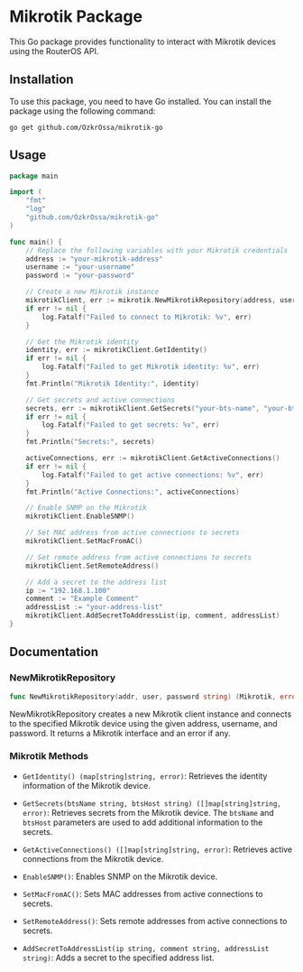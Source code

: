 # Mikrotik Package

This Go package provides functionality to interact with Mikrotik devices using the RouterOS API.

## Installation

To use this package, you need to have Go installed. You can install the package using the following command:

```shell
go get github.com/OzkrOssa/mikrotik-go
```

## Usage

```go
package main

import (
	"fmt"
	"log"
	"github.com/OzkrOssa/mikrotik-go"
)

func main() {
	// Replace the following variables with your Mikrotik credentials
	address := "your-mikrotik-address"
	username := "your-username"
	password := "your-password"

	// Create a new Mikrotik instance
	mikrotikClient, err := mikrotik.NewMikrotikRepository(address, username, password)
	if err != nil {
		log.Fatalf("Failed to connect to Mikrotik: %v", err)
	}

	// Get the Mikrotik identity
	identity, err := mikrotikClient.GetIdentity()
	if err != nil {
		log.Fatalf("Failed to get Mikrotik identity: %v", err)
	}
	fmt.Println("Mikrotik Identity:", identity)

	// Get secrets and active connections
	secrets, err := mikrotikClient.GetSecrets("your-bts-name", "your-bts-host")
	if err != nil {
		log.Fatalf("Failed to get secrets: %v", err)
	}
	fmt.Println("Secrets:", secrets)

	activeConnections, err := mikrotikClient.GetActiveConnections()
	if err != nil {
		log.Fatalf("Failed to get active connections: %v", err)
	}
	fmt.Println("Active Connections:", activeConnections)

	// Enable SNMP on the Mikrotik
	mikrotikClient.EnableSNMP()

	// Set MAC address from active connections to secrets
	mikrotikClient.SetMacFromAC()

	// Set remote address from active connections to secrets
	mikrotikClient.SetRemoteAddress()

	// Add a secret to the address list
	ip := "192.168.1.100"
	comment := "Example Comment"
	addressList := "your-address-list"
	mikrotikClient.AddSecretToAddressList(ip, comment, addressList)
}
```

## Documentation

### NewMikrotikRepository

```go
func NewMikrotikRepository(addr, user, password string) (Mikrotik, error)
```

NewMikrotikRepository creates a new Mikrotik client instance and connects to the specified Mikrotik device using the given address, username, and password. It returns a Mikrotik interface and an error if any.

### Mikrotik Methods

- `GetIdentity() (map[string]string, error)`: Retrieves the identity information of the Mikrotik device.

- `GetSecrets(btsName string, btsHost string) ([]map[string]string, error)`: Retrieves secrets from the Mikrotik device. The `btsName` and `btsHost` parameters are used to add additional information to the secrets.

- `GetActiveConnections() ([]map[string]string, error)`: Retrieves active connections from the Mikrotik device.

- `EnableSNMP()`: Enables SNMP on the Mikrotik device.

- `SetMacFromAC()`: Sets MAC addresses from active connections to secrets.

- `SetRemoteAddress()`: Sets remote addresses from active connections to secrets.

- `AddSecretToAddressList(ip string, comment string, addressList string)`: Adds a secret to the specified address list.

